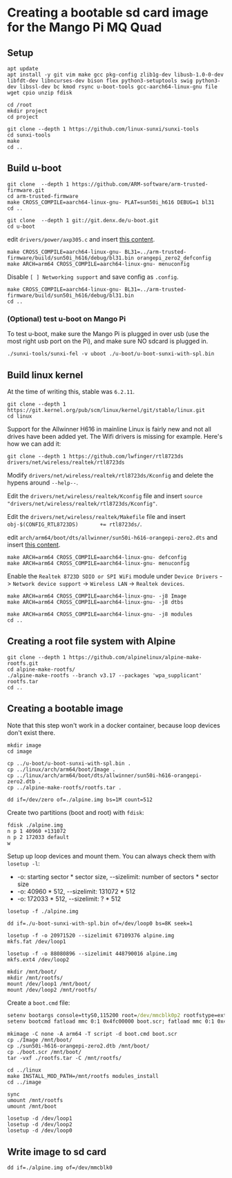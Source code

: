 # Creating a bootable sd card image for the Mango Pi MQ Quad
## Setup
```shell
apt update
apt install -y git vim make gcc pkg-config zlib1g-dev libusb-1.0-0-dev libfdt-dev libncurses-dev bison flex python3-setuptools swig python3-dev libssl-dev bc kmod rsync u-boot-tools gcc-aarch64-linux-gnu file wget cpio unzip fdisk

cd /root
mkdir project
cd project

git clone --depth 1 https://github.com/linux-sunxi/sunxi-tools
cd sunxi-tools
make
cd ..
```

## Build u-boot
```shell
git clone  --depth 1 https://github.com/ARM-software/arm-trusted-firmware.git
cd arm-trusted-firmware
make CROSS_COMPILE=aarch64-linux-gnu- PLAT=sun50i_h616 DEBUG=1 bl31
cd ..

git clone  --depth 1 git://git.denx.de/u-boot.git
cd u-boot
```
edit `drivers/power/axp305.c` and insert [this content](./config/axp305.c).
```
make CROSS_COMPILE=aarch64-linux-gnu- BL31=../arm-trusted-firmware/build/sun50i_h616/debug/bl31.bin orangepi_zero2_defconfig
make ARCH=arm64 CROSS_COMPILE=aarch64-linux-gnu- menuconfig
```
Disable `[ ] Networking support` and save config as `.config`.
```
make CROSS_COMPILE=aarch64-linux-gnu- BL31=../arm-trusted-firmware/build/sun50i_h616/debug/bl31.bin
cd ..
```

### (Optional) test u-boot on Mango Pi
To test u-boot, make sure the Mango Pi is plugged in over usb (use the most right usb port on the Pi), and make sure NO sdcard is plugged in.
```shell
./sunxi-tools/sunxi-fel -v uboot ./u-boot/u-boot-sunxi-with-spl.bin
```

## Build linux kernel
At the time of writing this, stable was `6.2.11`.
```shell
git clone --depth 1 https://git.kernel.org/pub/scm/linux/kernel/git/stable/linux.git
cd linux
```
Support for the Allwinner H616 in mainline Linux is fairly new and not all drives have been added yet. The Wifi drivers is missing for example. Here's how we can add it:
```shell
git clone --depth 1 https://github.com/lwfinger/rtl8723ds drivers/net/wireless/realtek/rtl8723ds
```
Modify `drivers/net/wireless/realtek/rtl8723ds/Kconfig` and delete the hypens around `--help--`.

Edit the `drivers/net/wireless/realtek/Kconfig` file and insert `source "drivers/net/wireless/realtek/rtl8723ds/Kconfig"`.

Edit the `drivers/net/wireless/realtek/Makefile` file and insert `obj-$(CONFIG_RTL8723DS)		+= rtl8723ds/`.

edit `arch/arm64/boot/dts/allwinner/sun50i-h616-orangepi-zero2.dts` and insert [this content](./config/sun50i-h616-orangepi-zero2.dts).
```shell
make ARCH=arm64 CROSS_COMPILE=aarch64-linux-gnu- defconfig
make ARCH=arm64 CROSS_COMPILE=aarch64-linux-gnu- menuconfig
```
Enable the `Realtek 8723D SDIO or SPI WiFi` module under `Device Drivers` -> `Network device support` -> `Wireless LAN` -> `Realtek devices`.
```shell
make ARCH=arm64 CROSS_COMPILE=aarch64-linux-gnu- -j8 Image
make ARCH=arm64 CROSS_COMPILE=aarch64-linux-gnu- -j8 dtbs

make ARCH=arm64 CROSS_COMPILE=aarch64-linux-gnu- -j8 modules
cd ..
```

## Creating a root file system with Alpine
```shell
git clone --depth 1 https://github.com/alpinelinux/alpine-make-rootfs.git
cd alpine-make-rootfs/
./alpine-make-rootfs --branch v3.17 --packages 'wpa_supplicant' rootfs.tar
cd ..
```

## Creating a bootable image
Note that this step won't work in a docker container, because loop devices don't exist there.

```shell
mkdir image
cd image

cp ../u-boot/u-boot-sunxi-with-spl.bin .
cp ../linux/arch/arm64/boot/Image .
cp ../linux/arch/arm64/boot/dts/allwinner/sun50i-h616-orangepi-zero2.dtb .
cp ../alpine-make-rootfs/rootfs.tar .

dd if=/dev/zero of=./alpine.img bs=1M count=512
```
Create two partitions (boot and root) with `fdisk`:
```shell
fdisk ./alpine.img
n p 1 40960 +131072
n p 2 172033 default
w
```
Setup up loop devices and mount them. You can always check them with `losetup -l`:
- -o: starting sector * sector size, --sizelimit: number of sectors * sector size
- -o: 40960 * 512, --sizelimit: 131072 * 512
- -o: 172033 * 512, --sizelimit: ? * 512
```shell
losetup -f ./alpine.img

dd if=./u-boot-sunxi-with-spl.bin of=/dev/loop0 bs=8K seek=1

losetup -f -o 20971520 --sizelimit 67109376 alpine.img
mkfs.fat /dev/loop1

losetup -f -o 88080896 --sizelimit 448790016 alpine.img
mkfs.ext4 /dev/loop2

mkdir /mnt/boot/
mkdir /mnt/rootfs/
mount /dev/loop1 /mnt/boot/
mount /dev/loop2 /mnt/rootfs/
```
Create a `boot.cmd` file:
```cmd
setenv bootargs console=ttyS0,115200 root=/dev/mmcblk0p2 rootfstype=ext4 rootwait rw
setenv bootcmd fatload mmc 0:1 0x4fc00000 boot.scr; fatload mmc 0:1 0x40200000 Image; fatload mmc 0:1 0x4fa00000 sun50i-h616-orangepi-zero2.dtb; booti 0x40200000 - 0x4fa00000
```
```shell
mkimage -C none -A arm64 -T script -d boot.cmd boot.scr
cp ./Image /mnt/boot/
cp ./sun50i-h616-orangepi-zero2.dtb /mnt/boot/
cp ./boot.scr /mnt/boot/
tar -vxf ./rootfs.tar -C /mnt/rootfs/

cd ../linux
make INSTALL_MOD_PATH=/mnt/rootfs modules_install
cd ../image

sync
umount /mnt/rootfs
umount /mnt/boot

losetup -d /dev/loop1
losetup -d /dev/loop2
losetup -d /dev/loop0
```

## Write image to sd card
```shell
dd if=./alpine.img of=/dev/mmcblk0
```
